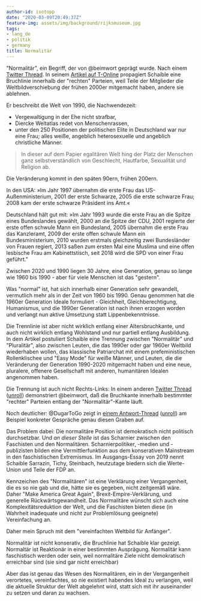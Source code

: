 ```yaml
---
author-id: isotopp
date: "2020-03-09T20:49:37Z"
feature-img: assets/img/background/rijksmuseum.jpg
tags:
- lang_de
- politik
- germany
title: Normalitär
---
```

"Normalitär", ein Begriff, der von @beimwort geprägt wurde. Nach einem [Twitter Thread](https://twitter.com/isotopp/status/1234762176902107137). In seinem [Artikel auf T-Online](https://www.t-online.de/nachrichten/deutschland/gesellschaft/id_84519312/wieso-es-keinen-rechtsruck-gibt-aber-die-extreme-rechte-trotzdem-waechst.html) propagiert Schaible eine Bruchlinie innerhalb der "rechten" Parteien, weil Teile der Mitglieder die Weltbildverschiebung der frühen 2000er mitgemacht haben, andere sie ablehnen.

Er beschreibt die Welt von 1990, die Nachwendezeit:

- Vergewaltigung in der Ehe nicht strafbar, 
- Diercke Weltatlas redet von Menschenrassen, 
- unter den 250 Positionen der politischen Elite in Deutschland war nur eine Frau; alles weiße, angeblich heterosexuelle und angeblich christliche Männer.

> In dieser auf dem Papier egalitären Welt hing der Platz der Menschen ganz selbstverständlich von Geschlecht, Hautfarbe, Sexualität und Religion ab.

Die Veränderung kommt in den späten 90ern, frühen 200ern.

In den USA: »Im Jahr 1997 übernahm die erste Frau das US-Außenministerium, 2001 der erste Schwarze, 2005 die erste schwarze Frau; 2008 kam der erste schwarze Präsident ins Amt.«

Deutschland hält gut mit: »Im Jahr 1993 wurde die erste Frau an die Spitze eines Bundeslandes gewählt, 2000 an die Spitze der CDU, 2001 regierte der erste offen schwule Mann ein Bundesland, 2005 übernahm die erste Frau das Kanzleramt, 2009 der erste offen schwule Mann ein Bundesministerium, 2010 wurden erstmals gleichzeitig zwei Bundesländer von Frauen regiert, 2013 saßen zum ersten Mal eine Muslima und eine offen lesbische Frau am Kabinettstisch, seit 2018 wird die SPD von einer Frau geführt."

Zwischen 2020 und 1990 liegen 30 Jahre, eine Generation, genau so lange wie 1960 bis 1990 - aber für viele Menschen ist das "gestern". 

Was "normal" ist, hat sich innerhalb einer Generation sehr gewandelt, vermutlich mehr als in der Zeit von 1960 bis 1990. Genau genommen hat die 1960er Generation Ideale formuliert - Gleichheit, Gleichberechtigung, Humanismus, und die 1990er Generation ist nach ihnen erzogen worden und verlangt nun aktive Umsetzung statt Lippenbekenntnisse.

Die Trennlinie ist aber nicht wirklich entlang einer Altersbruchkante, und auch nicht wirklich entlang Wohlstand und nur partiell entlang Ausbildung. In dem Artikel postuliert Schaible eine Trennung zwischen "Normalitär" und "Pluralitär", also zwischen Leuten, die das 1990er oder gar 1960er Weltbild wiederhaben wollen, das klassische Patriarchat mit einem prefeministischen Rollenklischee und "Easy Mode" für weiße Männer, und Leuten, die die Veränderung der Generation 1990-2020 mitgemacht haben und eine neue, pluralere, offenere Gesellschaft mit anderen, humanitären Idealen angenommen haben.

Die Trennung ist auch nicht Rechts-Links: In einem anderen [Twitter Thread](https://twitter.com/beimwort/status/1234167513832923141) ([unroll](https://threadreaderapp.com/thread/1234167513832923141.html)) demonstriert @beimwort, daß die Bruchkante innerhalb bestimmter "rechter" Parteien entlang der "Normalitär"-Kante läuft.

Noch deutlicher: @DugarToGo zeigt in [einem Antwort-Thread](https://twitter.com/DugarToGo/status/1234175885454069760) ([unroll](https://threadreaderapp.com/thread/1234175885454069760.html)) am Beispiel konkreter Gespräche genau diesen Graben auf.

Das Problem dabei: Die normalitäre Position ist demokratisch nicht politisch durchsetzbar. Und *an dieser Stelle* ist das Scharnier zwischen den Faschisten und den Normalitären. Scharnierpolitiker, -medien und -publizisten bilden eine Vermittlerfunktion aus dem konserativen Mainstream in den faschistischen Extremismus. Im Ausgangs-Essay von 2019 nennt Schaible Sarrazin, Tichy, Steinbach, heutzutage biedern sich die Werte-Union und Teile der FDP an.

Kennzeichen des "Normalitären" ist eine Verklärung einer Vergangenheit, die es so nie gab und die, hätte sie es gegeben, nicht zeitgemäß wäre. Daher "Make America Great Again", Brexit-Empire-Verklärung, und generelle Rückwärtsgewandheit. Das Normalitäre wünscht sich auch eine Komplexitätsreduktion der Welt, und die Faschisten bieten diese (in Wahrheit inadequate und nicht zur Problemlösung geeignete) Vereinfachung an.

Daher mein Spruch mit dem "vereinfachten Weltbild für Anfänger".

Normalitär ist nicht konserativ, die Bruchlinie hat Schaible klar gezeigt. Normaltär ist Reaktionär in einer bestimmten Ausprägung. Normalitär kann faschistisch werden oder sein, weil normalitäre Ziele nicht demokratisch erreichbar sind (sie sind gar nicht erreichbar)

Aber das ist genau das Wesen des Normalitären, ein in der Vergangenheit verortetes, vereinfachtes, so nie existiert habendes Ideal zu verlangen, weil die aktuelle Struktur der Welt abgelehnt wird, statt sich mit ihr auseinander zu setzen und daran zu wachsen.